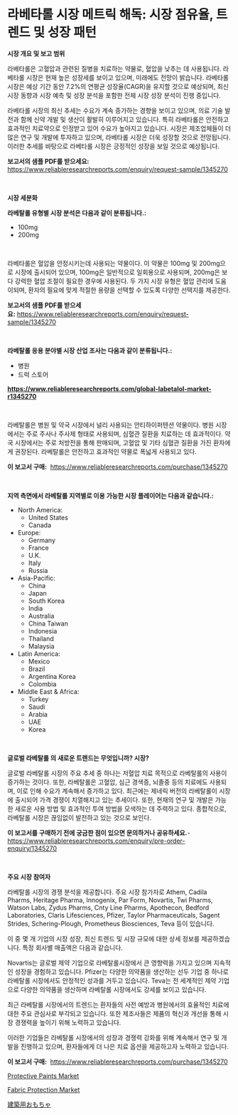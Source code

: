 <p><h1>라베타롤 시장 메트릭 해독: 시장 점유율, 트렌드 및 성장 패턴</h1></p><p><strong>시장 개요 및 보고 범위</strong></p>
<p><p>라베타롤은 고혈압과 관련된 질병을 치료하는 약물로, 혈압을 낮추는 데 사용됩니다. 라베타롤 시장은 현재 높은 성장세를 보이고 있으며, 미래에도 전망이 밝습니다. 라베타롤 시장은 예상 기간 동안 7.2%의 연평균 성장율(CAGR)을 유지할 것으로 예상되며, 최신 시장 동향과 시장 예측 및 성장 분석을 포함한 전체 시장 성장 분석이 진행 중입니다. </p><p>라베타롤 시장의 최신 추세는 수요가 계속 증가하는 경향을 보이고 있으며, 의료 기술 발전과 함께 신약 개발 및 생산이 활발히 이루어지고 있습니다. 특히 라베타롤은 안전하고 효과적인 치료약으로 인정받고 있어 수요가 높아지고 있습니다. 시장은 제조업체들이 더 많은 연구 및 개발에 투자하고 있으며, 라베타롤 시장은 더욱 성장할 것으로 전망됩니다. 이러한 추세를 바탕으로 라베타롤 시장은 긍정적인 성장을 보일 것으로 예상됩니다.</p></p>
<p><strong>보고서의 샘플 PDF를 받으세요:</strong> <a href="https://www.reliableresearchreports.com/enquiry/request-sample/1345270">https://www.reliableresearchreports.com/enquiry/request-sample/1345270</a></p>
<p>&nbsp;</p>
<p><strong>시장 세분화</strong></p>
<p><strong>라베탈롤 유형별 시장 분석은 다음과 같이 분류됩니다.:</strong></p>
<p><ul><li>100mg</li><li>200mg</li></ul></p>
<p>&nbsp;</p>
<p><p>라베타롤은 혈압을 안정시키는데 사용되는 약물이다. 이 약물은 100mg 및 200mg으로 시장에 출시되어 있으며, 100mg은 일반적으로 일회용으로 사용되며, 200mg은 보다 강력한 혈압 조절이 필요한 경우에 사용된다. 두 가지 시장 유형은 혈압 관리에 도움이되며, 환자의 필요에 맞게 적절한 용량을 선택할 수 있도록 다양한 선택지를 제공한다.</p></p>
<p><strong>보고서의 샘플 PDF를 받으세요:</strong>&nbsp;<a href="https://www.reliableresearchreports.com/enquiry/request-sample/1345270">https://www.reliableresearchreports.com/enquiry/request-sample/1345270</a></p>
<p>&nbsp;</p>
<p><strong> 라베탈롤 응용 분야별 시장 산업 조사는 다음과 같이 분류됩니다.:</strong></p>
<p><ul><li>병원</li><li>드럭 스토어</li></ul></p>
<p><strong><a href="https://www.reliableresearchreports.com/global-labetalol-market-r1345270">https://www.reliableresearchreports.com/global-labetalol-market-r1345270</a></strong></p>
<p>&nbsp;</p>
<p><p>라베탈롤은 병원 및 약국 시장에서 널리 사용되는 안티하이퍼텐션 약물이다. 병원 시장에서는 주로 주사나 주사제 형태로 사용되며, 심혈관 질환을 치료하는 데 효과적이다. 약국 시장에서는 주로 처방전을 통해 판매되며, 고혈압 및 기타 심혈관 질환을 가진 환자에게 권장된다. 라베탈롤은 안전하고 효과적인 약물로 폭넓게 사용되고 있다.</p></p>
<p><strong>이 보고서 구매:</strong>&nbsp; <a href="https://www.reliableresearchreports.com/purchase/1345270">https://www.reliableresearchreports.com/purchase/1345270</a></p>
<p>&nbsp;</p>
<p><strong>지역 측면에서 라베탈롤 지역별로 이용 가능한 시장 플레이어는 다음과 같습니다.:</strong></p>
<p><ul>
    <li>
        North America:
        <ul>
            <li>United States</li>
            <li>Canada</li>
        </ul>
    </li>
    <li>
        Europe:
        <ul>
            <li>Germany</li>
            <li>France</li>
            <li>U.K.</li>
            <li>Italy</li>
            <li>Russia</li>
        </ul>
    </li>
    <li>
        Asia-Pacific:
        <ul>
            <li>China</li>
            <li>Japan</li>
            <li>South Korea</li>
            <li>India</li>
            <li>Australia</li>
            <li>China Taiwan</li>
            <li>Indonesia</li>
            <li>Thailand</li>
            <li>Malaysia</li>
        </ul>
    </li>
    <li>
        Latin America:
        <ul>
            <li>Mexico</li>
            <li>Brazil</li>
            <li>Argentina Korea</li>
            <li>Colombia</li>
        </ul>
    </li>
    <li>
        Middle East & Africa:
        <ul>
            <li>Turkey</li>
            <li>Saudi</li>
            <li>Arabia</li>
            <li>UAE</li>
            <li>Korea</li>
        </ul>
    </li>
    </ul></p>
<p>&nbsp;</p>
<p><strong>글로벌 라베탈롤 의 새로운 트렌드는 무엇입니까? 시장?</strong></p>
<p><p>글로벌 라베탈롤 시장의 주요 추세 중 하나는 저혈압 치료 목적으로 라베탈롤의 사용이 증가하는 것이다. 또한, 라베탈롤은 고혈압, 심근 경색증, 뇌졸중 등의 치료에도 사용되며, 이로 인해 수요가 계속해서 증가하고 있다. 최근에는 제네릭 버전의 라베탈롤이 시장에 출시되어 가격 경쟁이 치열해지고 있는 추세이다. 또한, 현재의 연구 및 개발은 가능한 새로운 사용 방법 및 효과적인 투여 방법을 모색하는 데 주력하고 있다. 종합적으로, 라베탈롤 시장은 끊임없이 발전하고 있는 것으로 보인다.</p></p>
<p><strong>이 보고서를 구매하기 전에 궁금한 점이 있으면 문의하거나 공유하세요.</strong>- <a href="https://www.reliableresearchreports.com/enquiry/pre-order-enquiry/1345270">https://www.reliableresearchreports.com/enquiry/pre-order-enquiry/1345270</a></p>
<p>&nbsp;</p>
<p><strong>주요 시장 참여자</strong></p>
<p><p>라베탈롤 시장의 경쟁 분석을 제공합니다. 주요 시장 참가자로 Athem, Cadila Pharms, Heritage Pharma, Innogenix, Par Form, Novartis, Twi Pharms, Watson Labs, Zydus Pharms, Cnty Line Pharms, Apothecon, Bedford Laboratories, Claris Lifesciences, Pfizer, Taylor Pharmaceuticals, Sagent Strides, Schering-Plough, Prometheus Biosciences, Teva 등이 있습니다.</p><p>이 중 몇 개 기업의 시장 성장, 최신 트렌드 및 시장 규모에 대한 상세 정보를 제공하겠습니다. 특정 회사별 매출액은 다음과 같습니다.</p><p>Novartis는 글로벌 제약 기업으로 라베탈롤시장에서 큰 영향력을 가지고 있으며 지속적인 성장을 경험하고 있습니다. Pfizer는 다양한 의약품을 생산하는 선두 기업 중 하나로 라베탈롤 시장에서도 안정적인 성과를 거두고 있습니다. Teva는 전 세계적인 제약 기업으로 다양한 의약품을 생산하며 라베탈롤 시장에서도 강세를 보이고 있습니다.</p><p>최근 라베탈롤 시장에서의 트렌드는 환자들의 사전 예방과 병원에서의 효율적인 치료에 대한 주요 관심사로 부각되고 있습니다. 또한 제조사들은 제품의 혁신과 개선을 통해 시장 경쟁력을 높이기 위해 노력하고 있습니다.</p><p>이러한 기업들은 라베탈롤 시장에서의 성장과 경쟁력 강화를 위해 계속해서 연구 및 개발을 진행하고 있으며, 환자들에게 더 나은 치료 옵션을 제공하고자 노력하고 있습니다.</p></p>
<p><strong>이 보고서 구매:</strong>&nbsp;&nbsp;<a href="https://www.reliableresearchreports.com/purchase/1345270">https://www.reliableresearchreports.com/purchase/1345270</a></p>
<p><p><a href="https://www.linkedin.com/pulse/protective-paints-market-comprehensive-report-its-share-awske?trackingId=tnANhh1WQwSXArX8ZTBClg%3D%3D">Protective Paints Market</a></p><p><a href="https://www.linkedin.com/pulse/fabric-protection-market-offers-provide-insightful-data-time-m4pkf?trackingId=jATo4GyOr5pJFZ%2FPGyLLrA%3D%3D">Fabric Protection Market</a></p><p><a href="https://github.com/zoetazuur/Market-Research-Report-List-1/blob/main/394660221931.md">建築用おもちゃ</a></p></p>